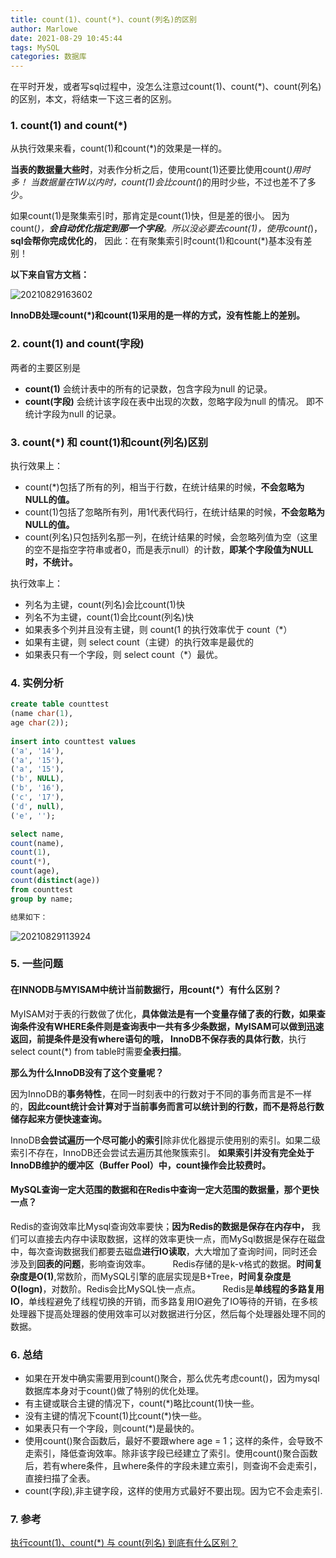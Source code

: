 ```yaml
---
title: count(1)、count(*)、count(列名)的区别
author: Marlowe
date: 2021-08-29 10:45:44
tags: MySQL
categories: 数据库
---
```

在平时开发，或者写sql过程中，没怎么注意过count(1)、count(*)、count(列名)的区别，本文，将结束一下这三者的区别。
<!--more-->

### 1. count(1) and count(*)

从执行效果来看，count(1)和count(*)的效果是一样的。

**当表的数据量大些时**，对表作分析之后，使用count(1)还要比使用count(*)用时多！ 当数据量在1W以内时，count(1)会比count(*)的用时少些，不过也差不了多少。

如果count(1)是聚集索引时，那肯定是count(1)快，但是差的很小。 因为count(*)，**会自动优化指定到那一个字段**。所以没必要去count(1)，使用count(*)，**sql会帮你完成优化的**， 因此：在有聚集索引时count(1)和count(*)基本没有差别！

**以下来自官方文档：**

![20210829163602](https://marlowe.oss-cn-beijing.aliyuncs.com/img/20210829163602.png)

**InnoDB处理count(*)和count(1)采用的是一样的方式，没有性能上的差别。**


### 2. count(1) and count(字段)

两者的主要区别是

* **count(1)** 会统计表中的所有的记录数，包含字段为null 的记录。
* **count(字段)** 会统计该字段在表中出现的次数，忽略字段为null 的情况。
即不统计字段为null 的记录。

### 3. count(*) 和 count(1)和count(列名)区别

执行效果上：

* count(*)包括了所有的列，相当于行数，在统计结果的时候，**不会忽略为NULL的值。**
* count(1)包括了忽略所有列，用1代表代码行，在统计结果的时候，**不会忽略为NULL的值。**
* count(列名)只包括列名那一列，在统计结果的时候，会忽略列值为空（这里的空不是指空字符串或者0，而是表示null）的计数，**即某个字段值为NULL时，不统计。**

执行效率上：

* 列名为主键，count(列名)会比count(1)快
* 列名不为主键，count(1)会比count(列名)快
* 如果表多个列并且没有主键，则 count(1 的执行效率优于 count（*）
* 如果有主键，则 select count（主键）的执行效率是最优的
* 如果表只有一个字段，则 select count（*）最优。

### 4. 实例分析

```sql
create table counttest
(name char(1),
age char(2));
 
insert into counttest values
('a', '14'),
('a', '15'),
('a', '15'),
('b', NULL),
('b', '16'),
('c', '17'),
('d', null),
('e', '');

select name,
count(name),
count(1),
count(*),
count(age),
count(distinct(age))
from counttest
group by name;

结果如下：
```

![20210829113924](https://marlowe.oss-cn-beijing.aliyuncs.com/img/20210829113924.png)

### 5. 一些问题

#### 在INNODB与MYISAM中统计当前数据行，用count(*）有什么区别？

MyISAM对于表的行数做了优化，**具体做法是有一个变量存储了表的行数，**如果查询条件没有WHERE条件则是查询表中一共有多少条数据，MyISAM可以做到迅速返回，**前提条件是没有where语句的哦，** InnoDB**不保存表的具体行数**，执行select count(*) from table时需要**全表扫描**。

**那么为什么InnoDB没有了这个变量呢？** 

因为InnoDB的**事务特性**，在同一时刻表中的行数对于不同的事务而言是不一样的，**因此count统计会计算对于当前事务而言可以统计到的行数，而不是将总行数储存起来方便快速查询。**

InnoDB**会尝试遍历一个尽可能小的索引**除非优化器提示使用别的索引。如果二级索引不存在，InnoDB还会尝试去遍历其他聚簇索引。 **如果索引并没有完全处于InnoDB维护的缓冲区（Buffer Pool）中，count操作会比较费时。**

#### MySQL查询一定大范围的数据和在Redis中查询一定大范围的数据量，那个更快一点？

Redis的查询效率比Mysql查询效率要快；**因为Redis的数据是保存在内存中，** 我们可以直接去内存中读取数据，这样的效率更快一点，而MySql数据是保存在磁盘中，每次查询数据我们都要去磁盘**进行IO读取**，大大增加了查询时间，同时还会涉及到**回表的问题**，影响查询效率。
       
Redis存储的是k-v格式的数据。**时间复杂度是O(1)**,常数阶，而MySQL引擎的底层实现是B+Tree，**时间复杂度是O(logn)**，对数阶。Redis会比MySQL快一点点。
       
Redis是**单线程的多路复用IO**，单线程避免了线程切换的开销，而多路复用IO避免了IO等待的开销，在多核处理器下提高处理器的使用效率可以对数据进行分区，然后每个处理器处理不同的数据。

### 6. 总结

* 如果在开发中确实需要用到count()聚合，那么优先考虑count()，因为mysql数据库本身对于count()做了特别的优化处理。
* 有主键或联合主键的情况下，count(*)略比count(1)快一些。
* 没有主键的情况下count(1)比count(*)快一些。
* 如果表只有一个字段，则count(*)是最快的。
* 使用count()聚合函数后，最好不要跟where age = 1；这样的条件，会导致不走索引，降低查询效率。除非该字段已经建立了索引。使用count()聚合函数后，若有where条件，且where条件的字段未建立索引，则查询不会走索引，直接扫描了全表。
* count(字段),非主键字段，这样的使用方式最好不要出现。因为它不会走索引.

### 7. 参考

[执行count(1)、count(*) 与 count(列名) 到底有什么区别？](https://zhuanlan.zhihu.com/p/89299468)
